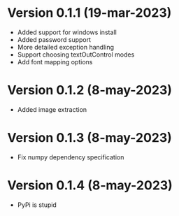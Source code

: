 # Version 0.1.1 (19-mar-2023)
 - Added support for windows install
 - Added password support
 - More detailed exception handling
 - Support choosing textOutControl modes
 - Add font mapping options

# Version 0.1.2 (8-may-2023)
 - Added image extraction

# Version 0.1.3 (8-may-2023)
 - Fix numpy dependency specification

# Version 0.1.4 (8-may-2023)
 - PyPi is stupid
